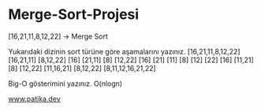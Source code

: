 # Merge-Sort-Projesi

[16,21,11,8,12,22] -> Merge Sort

Yukarıdaki dizinin sort türüne göre aşamalarını yazınız.
[16,21,11,8,12,22]
[16,21,11]           [8,12,22]
[16] [21,11]         [8] [12,22]
[16] [21] [11]       [8] [12] [22]
[16] [11,21]         [8] [12,22]
[11,16,21]           [8,12,22]
     [8,11,12,16,21,22]
     
Big-O gösterimini yazınız.
O(nlogn)

www.patika.dev

